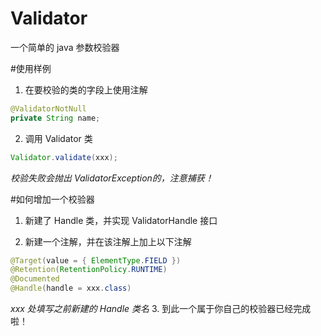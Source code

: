 # Validator一个简单的 java 参数校验器#使用样例1. 在要校验的类的字段上使用注解```java@ValidatorNotNullprivate String name;```2. 调用 Validator 类```javaValidator.validate(xxx);```*校验失败会抛出 ValidatorException的，注意捕获！*#如何增加一个校验器1. 新建了 Handle 类，并实现 ValidatorHandle 接口2. 新建一个注解，并在该注解上加上以下注解```java@Target(value = { ElementType.FIELD })@Retention(RetentionPolicy.RUNTIME)@Documented@Handle(handle = xxx.class)```*xxx 处填写之前新建的 Handle 类名*3. 到此一个属于你自己的校验器已经完成啦！